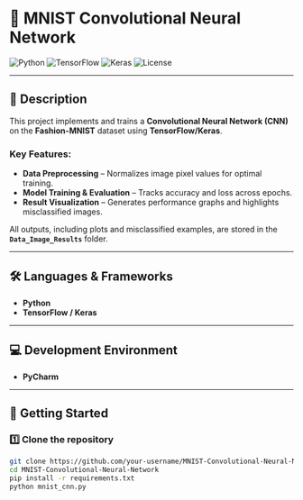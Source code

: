 # 🧠 MNIST Convolutional Neural Network

![Python](https://img.shields.io/badge/Python-3.x-blue.svg)
![TensorFlow](https://img.shields.io/badge/TensorFlow-2.x-orange.svg)
![Keras](https://img.shields.io/badge/Keras-API-red.svg)
![License](https://img.shields.io/badge/License-MIT-green.svg)

---

## 📌 Description  
This project implements and trains a **Convolutional Neural Network (CNN)** on the **Fashion-MNIST** dataset using **TensorFlow/Keras**.  

### Key Features:
- **Data Preprocessing** – Normalizes image pixel values for optimal training.  
- **Model Training & Evaluation** – Tracks accuracy and loss across epochs.  
- **Result Visualization** – Generates performance graphs and highlights misclassified images.  

All outputs, including plots and misclassified examples, are stored in the **`Data_Image_Results`** folder.

---

## 🛠️ Languages & Frameworks  
- **Python**  
- **TensorFlow / Keras**

---

## 💻 Development Environment  
- **PyCharm**


---

## 🚀 Getting Started  

### 1️⃣ Clone the repository  
```bash
git clone https://github.com/your-username/MNIST-Convolutional-Neural-Network.git
cd MNIST-Convolutional-Neural-Network
pip install -r requirements.txt
python mnist_cnn.py
